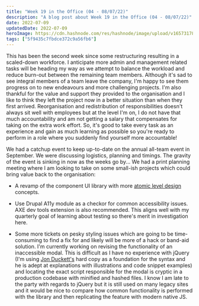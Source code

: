 ```yaml
---
title: "Week 19 in the Office (04 - 08/07/22)"
description: "A blog post about Week 19 in the Office (04 - 08/07/22)"
date: 2022-07-09
updatedDate: 2022-07-09
heroImage: https://cdn.hashnode.com/res/hashnode/image/upload/v1657317853219/qNFYbU3fd.jpg
tags: ["5f9435c7fbdce372c9a56fb6"]
---
```


This has been the second week since some restructuring resulting in a scaled-down workforce. I anticipate more admin and management related tasks will be heading my way as we attempt to balance the workload and reduce burn-out between the remaining team members. Although it's sad to see integral members of a team leave the company, I'm happy to see them progress on to new endeavours and more challenging projects. I'm also thankful for the value and support they provided to the organisation and I like to think they left the project now in a better situation than when they first arrived. Reorganisation and redistribution of responsibilities doesn't always sit well with employees but at the level I'm on, I do not have that much accountability and am not getting a salary that compensates for taking on the extra work effort. So, it's good to take every task as an experience and gain as much learning as possible so you're ready to perform in a role where you suddenly find yourself more accountable!

We had a catchup event to keep up-to-date on the annual all-team event in September. We were discussing logistics, planning and timings. The gravity of the event is sinking in now as the weeks go by...
We had a print planning meeting where I am looking to take on some small-ish projects which could bring value back to the organisation:

- A revamp of the component UI library with more [atomic level design](https://atomicdesign.bradfrost.com/) concepts.

- Use Drupal A11y module as a checkor for common accessibility issues. AXE dev tools extension is also recommended. This aligns well with my quarterly goal of learning about testing so there's merit in investigation here.

- Some more tickets on pesky styling issues which are going to be time-consuming to find a fix for and likely will be more of a hack or band-aid solution. I'm currently working on revising the functionality of an inaccessible modal. This is difficult as I have no experience with jQuery (I'm using [Jon Duckett's](https://javascriptbook.com/) hard copy as a foundation for the syntax and he is adept at explanations with illustrations and code snippet examples) and locating the exact script responsible for the modal is cryptic in a production codebase with minified and hashed files. I know I am late to the party with regards to jQuery but it is still used on many legacy sites and it would be nice to compare how common functionality is performed with the library and then replicating the feature with modern native JS. 